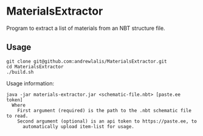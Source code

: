 # MaterialsExtractor
Program to extract a list of materials from an NBT structure file.

## Usage
```shell
git clone git@github.com:andrewlalis/MaterialsExtractor.git
cd MaterialsExtractor
./build.sh
```

Usage information:
```
java -jar materials-extractor.jar <schematic-file.nbt> [paste.ee token]
  Where
    First argument (required) is the path to the .nbt schematic file to read.
    Second argument (optional) is an api token to https://paste.ee, to
      automatically upload item-list for usage.
```
